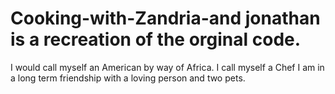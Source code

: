 # Cooking-with-Zandria-and jonathan is a recreation of the orginal code. 
I would call myself an American by way of Africa. 
I call myself a Chef
I am in a long term friendship with a loving person and two pets.
